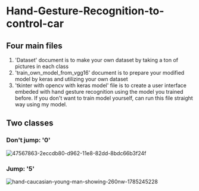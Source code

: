 # Hand-Gesture-Recognition-to-control-car
## Four main files
1. 'Dataset' document is to make your own dataset by taking a ton of pictures in each class
2. 'train_own_model_from_vgg16' document is to prepare your modified model by keras and utilizing your own dataset
3. 'tkinter with opencv with keras model' file is to create a user interface embeded with hand gesture recognition using the model you trained before. If you don't want to train model yourself, can run this file straight way using my model.
## Two classes
### Don't jump: '0'
![47567863-2eccdb80-d962-11e8-82dd-8bdc66b3f24f](https://user-images.githubusercontent.com/74718176/149664855-5ef6698c-7974-4bc4-bc93-0072f073464a.jpg)
### Jump: '5' 
![hand-caucasian-young-man-showing-260nw-1785245228](https://user-images.githubusercontent.com/74718176/149664953-fd0ee410-ce96-4759-8515-badeb88775d9.jpg)


